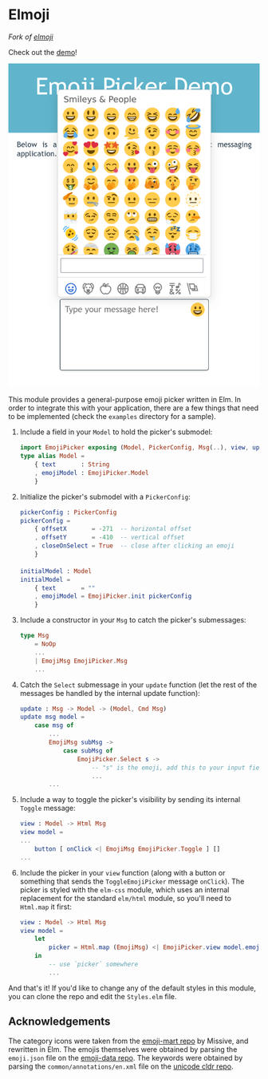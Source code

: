 # Elmoji

_Fork of [elmoji](https://github.com/Holmusk/elmoji)_

Check out the [demo](https://vjousse.github.io/elm-emoji/)!

<p align="center">
  <img width="535"src="screenshot.png">
</p>

This module provides a general-purpose emoji picker written in Elm. In order to integrate this with your application, there are a few things that need to be implemented (check the `examples` directory for a sample).

1. Include a field in your `Model` to hold the picker's submodel:
   ```elm
   import EmojiPicker exposing (Model, PickerConfig, Msg(..), view, update, init)
   type alias Model =
       { text       : String
       , emojiModel : EmojiPicker.Model
       }
   ```
2. Initialize the picker's submodel with a `PickerConfig`:

   ```elm
   pickerConfig : PickerConfig
   pickerConfig =
       { offsetX       = -271  -- horizontal offset
       , offsetY       = -410  -- vertical offset
       , closeOnSelect = True  -- close after clicking an emoji
       }

   initialModel : Model
   initialModel =
       { text       = ""
       , emojiModel = EmojiPicker.init pickerConfig
       }
   ```

3. Include a constructor in your `Msg` to catch the picker's submessages:

   ```elm
   type Msg
       = NoOp
       ...
       | EmojiMsg EmojiPicker.Msg
       ...
   ```

4. Catch the `Select` submessage in your `update` function (let the rest of the messages be handled by the internal update function):
   ```elm
   update : Msg -> Model -> (Model, Cmd Msg)
   update msg model =
       case msg of
           ...
           EmojiMsg subMsg ->
               case subMsg of
                   EmojiPicker.Select s ->
                       -- "s" is the emoji, add this to your input field
                       ...
           ...
   ```
5. Include a way to toggle the picker's visibility by sending its internal `Toggle` message:
   ```elm
   view : Model -> Html Msg
   view model =
   ...
       button [ onClick <| EmojiMsg EmojiPicker.Toggle ] []
   ...
   ```
6. Include the picker in your `view` function (along with a button or something that sends the `ToggleEmojiPicker` message `onClick`). The picker is styled with the `elm-css` module, which uses an internal replacement for the standard `elm/html` module, so you'll need to `Html.map` it first:
   ```elm
   view : Model -> Html Msg
   view model =
       let
           picker = Html.map (EmojiMsg) <| EmojiPicker.view model.emojiModel
       in
           -- use `picker` somewhere
           ...
   ```

And that's it! If you'd like to change any of the default styles in this module, you can clone the repo and edit the `Styles.elm` file.

## Acknowledgements

The category icons were taken from the [emoji-mart repo](https://github.com/missive/emoji-mart/blob/master/src/svgs/index.js) by Missive, and rewritten in Elm.
The emojis themselves were obtained by parsing the `emoji.json` file on the [emoji-data repo](https://github.com/iamcal/emoji-data).
The keywords were obtained by parsing the `common/annotations/en.xml` file on the [unicode cldr repo](https://github.com/unicode-org/cldr/releases).
